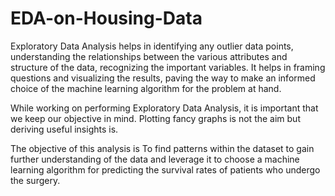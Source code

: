 # EDA-on-Housing-Data

Exploratory Data Analysis helps in identifying any outlier data points, understanding the relationships between the various attributes and structure of 
the data, recognizing the important variables. It helps in framing questions and visualizing the results, paving the way to make an informed choice of 
the machine learning algorithm for the problem at hand.

While working on performing Exploratory Data Analysis, it is important that we keep our objective in mind. Plotting fancy graphs is not the aim but 
deriving useful insights is.

The objective of this analysis is To find patterns within the dataset to gain further understanding of the data and leverage it to choose a machine learning algorithm for predicting the survival rates of patients who undergo the surgery.
